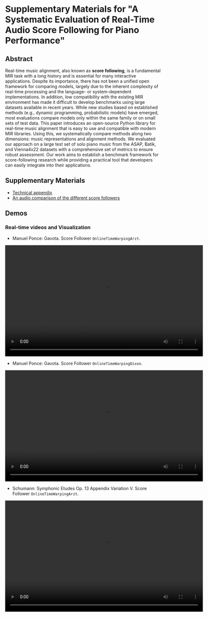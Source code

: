 # Supplementary Materials for "A Systematic Evaluation of Real-Time Audio Score Following for Piano Performance"

## Abstract

Real-time music alignment, also known as **score following**, is a fundamental MIR task with a long history and is essential for many interactive applications. Despite its importance, there has not been a unified open framework for comparing models, largely due to the inherent complexity of real-time processing and the language- or system-dependent implementations. In addition, low compatibility with the existing MIR environment has made it difficult to develop benchmarks using large datasets available in recent years. While new studies based on established methods (e.g., dynamic programming, probabilistic models) have emerged, most evaluations compare models only within the same family or on small sets of test data. This paper introduces an open-source Python library for real-time music alignment that is easy to use and compatible with modern MIR libraries. Using this, we systematically compare methods along two dimensions: music representations and alignment methods. We evaluated our approach on a large test set of solo piano music from the ASAP, Batik, and Vienna4x22 datasets with a comprehensive set of metrics to ensure robust assessment. Our work aims to establish a benchmark framework for score-following research while providing a practical tool that developers can easily integrate into their applications.

## Supplementary Materials

* [Technical appendix](./technical_appendix.pdf)
* [An audio comparison of the different score followers](./comparison_examples.html)

## Demos

### Real-time videos and Visualization

* Manuel Ponce: Gavota. Score Follower `OnlineTimeWarpingArzt`.
<video width="640" height="360" controls>
  <source src="https://raw.githubusercontent.com/anonymous-conference-submission/sfismk2831/main/videos/gavota_arzt_blurred_small.mp4" type="video/mp4">
  Your browser does not support the video tag.
</video>

* Manuel Ponce: Gavota. Score Follower `OnlineTimeWarpingDixon`.
<video width="640" height="360" controls>
  <source src="https://raw.githubusercontent.com/anonymous-conference-submission/sfismk2831/main/videos/gavota_dixon_blurred_small.mp4" type="video/mp4">
  Your browser does not support the video tag.
</video>

* Schumann: Symphonic Etudes Op. 13 Appendix Variation V. Score Follower `OnlineTimeWarpingArzt`.
<video width="640" height="360" controls>
  <source src="https://raw.githubusercontent.com/anonymous-conference-submission/sfismk2831/main/videos/schumann_demo_blurred_small.mp4" type="video/mp4">
  Your browser does not support the video tag.
</video>
